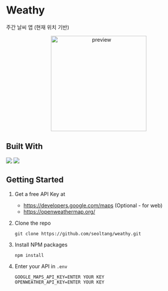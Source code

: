 # Weathy

주간 날씨 앱 (현재 위치 기반)

<p align="center">
    <img src="https://user-images.githubusercontent.com/91963656/180171093-0dca4d00-1a9a-498a-807e-8c7e7a8167b4.gif" width="260" alt="preview" />
</p>

## Built With

<img src="https://img.shields.io/badge/React Native-black?style=for-the-badge&logo=React&logoColor=61DAFB">

<img src="https://img.shields.io/badge/Expo-000020?style=for-the-badge&logo=Expo&logoColor=white">

## Getting Started

1. Get a free API Key at

   - https://developers.google.com/maps (Optional - for web)
   - https://openweathermap.org/

2. Clone the repo

   ```
   git clone https://github.com/seoltang/weathy.git
   ```

3. Install NPM packages

   ```
   npm install
   ```

4. Enter your API in `.env`
   ```
   GOOGLE_MAPS_API_KEY=ENTER YOUR KEY
   OPENWEATHER_API_KEY=ENTER YOUR KEY
   ```
